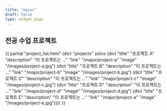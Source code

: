 ```yaml
---
title: "major"
draft: false
type: widget_page
---
```


## 전공 수업 프로젝트

{{ partial "project_list.html" (dict "projects" (slice (dict "title" "프로젝트 A" "description" "이 프로젝트는 ..." "link" "/major/project-a" "image" "/images/project-a.jpg") 
                                                      (dict "title" "프로젝트 B" "description" "이 프로젝트는 ..." "link" "/major/project-b" "image" "/images/project-b.jpg") 
                                                      (dict "title" "프로젝트 C" "description" "이 프로젝트는 ..." "link" "/major/project-c" "image" "/images/project-c.jpg") 
                                                      (dict "title" "프로젝트 D" "description" "이 프로젝트는 ..." "link" "/major/project-d" "image" "/images/project-d.jpg") 
                                                      (dict "title" "프로젝트 E" "description" "이 프로젝트는 ..." "link" "/major/project-e" "image" "/images/project-e.jpg")))) }}
